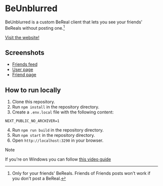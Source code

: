 # BeUnblurred

BeUnblurred is a custom BeReal client that lets you see your friends' BeReals without posting one.[^1]

[Visit the website!](https://www.beunblurred.co/)

## Screenshots

- [Friends feed](https://i.marco.win/Screenshot_20240225-100637.png)
- [User page](https://i.marco.win/Screenshot_20240225-100631.png)
- [Friend page](https://i.marco.win/Screenshot_20240225-101532.png)

## How to run locally

1. Clone this repository.
2. Run `npm install` in the repository directory.
3. Create a `.env.local` file with the following content:
```env
NEXT_PUBLIC_NO_ARCHIVER=1
```
4. Run `npm run build` in the repository directory.
5. Run `npm start` in the repository directory.
6. Open `http://localhost:3290` in your browser.

> [!NOTE]
> If you're on Windows you can follow [this video guide](https://youtu.be/slVedW8bT9I)

[^1]: Only for your friends' BeReals. Friends of Friends posts won't work if you don't post a BeReal.
